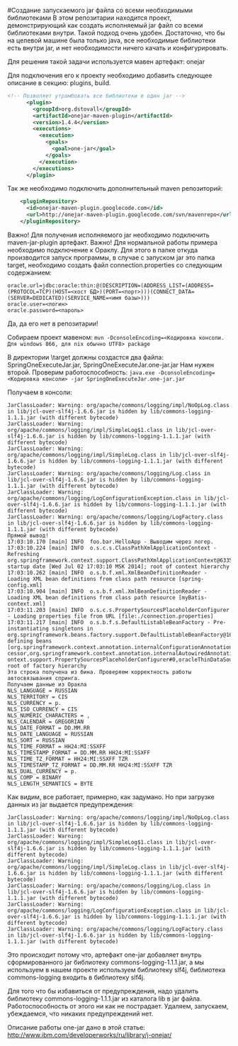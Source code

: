 #Создание запускаемого jar файла со всеми необходимыми библиотеками
В этом репозитарии находится проект, демонстрирующий как создать исполняемый jar файл со всеми библиотеками внутри. Такой подход очень удобен. Достаточно, что бы на целевой машине была только java, все необходимые библиотеки есть внутри jar, и нет необходимости ничего качать и конфигурировать.

Для решения такой задачи используется мавен артефакт: onejar

Для подключения его к проекту необходимо добавить следующее описание в секцию: plugins, build.
```XML
<!-- Позволяет утрамбовать все библиотеки в один jar -->
      <plugin>
        <groupId>org.dstovall</groupId>
        <artifactId>onejar-maven-plugin</artifactId>
        <version>1.4.4</version>
        <executions>
          <execution>
            <goals>
              <goal>one-jar</goal>
            </goals>
          </execution>
        </executions>
      </plugin>
```

Так же необходимо подключить дополнительный maven репозиторий:

```XML
    <pluginRepository>
      <id>onejar-maven-plugin.googlecode.com</id>
      <url>http://onejar-maven-plugin.googlecode.com/svn/mavenrepo</url>
    </pluginRepository>
```

Важно! Для получения исполняемого jar необходимо подключить maven-jar-plugin артефакт.
Важно! Для нормальной работы примера необходимо подключение к Ораклу. Для этого в папке откуда производится запуск программы, в случае с запуском jar это папка target, необходимо создать файл connection.properties со следующим содержанием:
```
oracle.url=jdbc:oracle:thin:@(DESCRIPTION=(ADDRESS_LIST=(ADDRESS=(PROTOCOL=TCP)(HOST=<хост БД>)(PORT=<порт>)))(CONNECT_DATA=(SERVER=DEDICATED)(SERVICE_NAME=<имя базы>)))
oracle.user=<логин>
oracle.password=<пароль>
```
Да, да его нет в репозитарии!

Собираем проект мавеном: `mvn -DconsoleEncoding=<Кодировка консоли. Для windows 866, для nix обычно UTF8> package`

В директории \target должны создастся два файла: SpringOneExecuteJar.jar, SpringOneExecuteJar.one-jar.jar 
Нам нужен второй. Проверим работоспособность: 
`java.exe -DconsoleEncoding=<Кодировка консоли> -jar SpringOneExecuteJar.one-jar.jar`

Получаем в консоли:
```
JarClassLoader: Warning: org/apache/commons/logging/impl/NoOpLog.class in lib/jcl-over-slf4j-1.6.6.jar is hidden by lib/commons-logging-1.1.1.jar (with different bytecode)
JarClassLoader: Warning: org/apache/commons/logging/impl/SimpleLog$1.class in lib/jcl-over-slf4j-1.6.6.jar is hidden by lib/commons-logging-1.1.1.jar (with different bytecode)
JarClassLoader: Warning: org/apache/commons/logging/impl/SimpleLog.class in lib/jcl-over-slf4j-1.6.6.jar is hidden by lib/commons-logging-1.1.1.jar (with different bytecode)
JarClassLoader: Warning: org/apache/commons/logging/Log.class in lib/jcl-over-slf4j-1.6.6.jar is hidden by lib/commons-logging-1.1.1.jar (with different bytecode)
JarClassLoader: Warning: org/apache/commons/logging/LogConfigurationException.class in lib/jcl-over-slf4j-1.6.6.jar is hidden by lib/commons-logging-1.1.1.jar (with different bytecode)
JarClassLoader: Warning: org/apache/commons/logging/LogFactory.class in lib/jcl-over-slf4j-1.6.6.jar is hidden by lib/commons-logging-1.1.1.jar (with different bytecode)
Прямой вывод!
17:03:10.170 [main] INFO  foo.bar.HelloApp - Выводим через логер.
17:03:10.224 [main] INFO  o.s.c.s.ClassPathXmlApplicationContext - Refreshing org.springframework.context.support.ClassPathXmlApplicationContext@6335d858: startup date [Wed Jul 02 17:03:10 MSK 2014]; root of context hierarchy
17:03:10.262 [main] INFO  o.s.b.f.xml.XmlBeanDefinitionReader - Loading XML bean definitions from class path resource [spring-config.xml]
17:03:10.904 [main] INFO  o.s.b.f.xml.XmlBeanDefinitionReader - Loading XML bean definitions from class path resource [myBatis-context.xml]
17:03:11.203 [main] INFO  o.s.c.s.PropertySourcesPlaceholderConfigurer - Loading properties file from URL [file:./connection.properties]
17:03:11.217 [main] INFO  o.s.b.f.s.DefaultListableBeanFactory - Pre-instantiating singletons in org.springframework.beans.factory.support.DefaultListableBeanFactory@16bf08c7: defining beans [org.springframework.context.annotation.internalConfigurationAnnotationPro
cessor,org.springframework.context.annotation.internalAutowiredAnnotationProcessor,org.springframework.context.annotation.internalRequiredAnnotationProcessor,org.springframework.context.annotation.internalCommonAnnotationProcessor,helloService,org.springframework.c
ontext.support.PropertySourcesPlaceholderConfigurer#0,oracleThinDataSource,oracleSessionFactory,org.mybatis.spring.mapper.MapperScannerConfigurer#0,org.springframework.context.annotation.ConfigurationClassPostProcessor.importAwareProcessor,helloMaper]; root of factory hierarchy
Эта строка получена из бина. Проверяем корректность работы автосвязывания спринга.
Получаем данные из Оракла
NLS_LANGUAGE = RUSSIAN
NLS_TERRITORY = CIS
NLS_CURRENCY = р.
NLS_ISO_CURRENCY = CIS
NLS_NUMERIC_CHARACTERS = ,
NLS_CALENDAR = GREGORIAN
NLS_DATE_FORMAT = DD.MM.RR
NLS_DATE_LANGUAGE = RUSSIAN
NLS_SORT = RUSSIAN
NLS_TIME_FORMAT = HH24:MI:SSXFF
NLS_TIMESTAMP_FORMAT = DD.MM.RR HH24:MI:SSXFF
NLS_TIME_TZ_FORMAT = HH24:MI:SSXFF TZR
NLS_TIMESTAMP_TZ_FORMAT = DD.MM.RR HH24:MI:SSXFF TZR
NLS_DUAL_CURRENCY = р.
NLS_COMP = BINARY
NLS_LENGTH_SEMANTICS = BYTE
```

Как видим, все работает, примерно, как задумано. Но при загрузке данных из jar выдается предупреждения:
```
JarClassLoader: Warning: org/apache/commons/logging/impl/NoOpLog.class in lib/jcl-over-slf4j-1.6.6.jar is hidden by lib/commons-logging-1.1.1.jar (with different bytecode)
JarClassLoader: Warning: org/apache/commons/logging/impl/SimpleLog$1.class in lib/jcl-over-slf4j-1.6.6.jar is hidden by lib/commons-logging-1.1.1.jar (with different bytecode)
JarClassLoader: Warning: org/apache/commons/logging/impl/SimpleLog.class in lib/jcl-over-slf4j-1.6.6.jar is hidden by lib/commons-logging-1.1.1.jar (with different bytecode)
JarClassLoader: Warning: org/apache/commons/logging/Log.class in lib/jcl-over-slf4j-1.6.6.jar is hidden by lib/commons-logging-1.1.1.jar (with different bytecode)
JarClassLoader: Warning: org/apache/commons/logging/LogConfigurationException.class in lib/jcl-over-slf4j-1.6.6.jar is hidden by lib/commons-logging-1.1.1.jar (with different bytecode)
JarClassLoader: Warning: org/apache/commons/logging/LogFactory.class in lib/jcl-over-slf4j-1.6.6.jar is hidden by lib/commons-logging-1.1.1.jar (with different bytecode)
```
Это происходит потому что, артефакт one-jar добавляет внутрь сформированного jar библиотеку commons-logging-1.1.1.jar, а мы используем в нашем проекте используем библиотеку slf4j, библиотека commons-logging входить в библиотеку  slf4j.

Для того что бы избавиться от предупреждения, надо удалить библиотеку  commons-logging-1.1.1.jar из каталога lib в jar файла. Работоспособность от этого ни как не пострадает. Удаляем, запускаем, убеждаемся, что никаких предупреждений нет.

Описание работы one-jar дано в этой статье: http://www.ibm.com/developerworks/ru/library/j-onejar/ 


